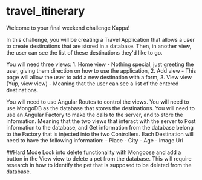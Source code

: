 # travel_itinerary
Welcome to your final weekend challenge Kappa!

In this challenge, you will be creating a Travel Application that allows a user to create destinations that are stored in a database. Then, in another view, the user can see the list of these destinations they'd like to go.

You will need three views: 1. Home view - Nothing special, just greeting the user, giving them direction on how to use the application, 2. Add view - This page will allow the user to add a new destination with a form, 3. View view (Yup, view view) - Meaning that the user can see a list of the entered destinations.

You will need to use Angular Routes to control the views. You will need to use MongoDB as the database that stores the destinations. You will need to use an Angular Factory to make the calls to the server, and to store the information. Meaning that the two views that interact with the server to Post information to the database, and Get information from the database belong to the Factory that is injected into the two Controllers. Each Destination will need to have the following information: - Place - City - Age  - Image Url

##Hard Mode
Look into delete functionality with Mongoose and add a button in the View view to delete a pet from the database. This will require research in how to identify the pet that is supposed to be deleted from the database.
